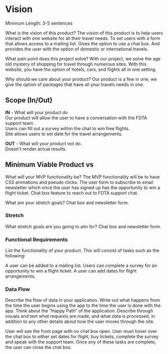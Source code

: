 # Vision

Minimum Length: 3-5 sentences

What is the vision of this product?
The vision of this product is to help users interact with one website for all their travel needs. To set users with a form that allows access to a mailing list. Gives the option to use a chat box. And provides the user with the option of domestic or international travels.

What pain point does this project solve?
With our project, we solve the age old mystery of shopping for travel through numerous sites. With this website, you have the option of hotels, cars, and flights all in one setting.

Why should we care about your product? 
Our product is a few in one, we give the option of packages that have all your travels needs in one.  

## Scope (In/Out)

**IN** - What will your product do
<br>
Our product will allow the user to have a conversation with the FDTA support team.
<br> 
Users can fill out a survey within the chat to win free flights.
<br>
Site allows users to set date for the travel arrangements. 


**OUT** - What will your product not do.
<br>
Doesn't render actual results.
<br>



## Minimum Viable Product vs
What will your MVP functionality be?
The MVP functionality will be to have CSS animations and pseudo clicks. The user form to subscribe to email newsletter which once the user has signed up has the opportunity to win a flight ticket. Chat box feature to reach out to FDTA support chat. 

What are your stretch goals?
Chat box and newsletter form.

### Stretch
What stretch goals are you going to aim for?
Chat box and newsletter form.

### Functional Requirements
List the functionality of your product. This will consist of tasks such as the following:

A user can be added to a mailing list.
Users can complete a survey for an opportunity to win a flight ticket.
A user can add dates for flight arrangements.


### Data Flow
Describe the flow of data in your application. Write out what happens from the time the user begins using the app to the time the user is done with the app. Think about the “Happy Path” of the application. Describe through visuals and text what requests are made, and what data is processed, in addition to any other details about how the user moves through the site.

User will see the front page with no chat box open. User must hover over the chat box to either set dates for flight, buy tickets, complete the survey and speak with the support team. Once any of these tasks are complete, the user can close the chat box. 
